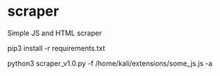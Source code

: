 # scraper
Simple JS and HTML scraper

pip3 install -r requirements.txt

python3 scraper_v1.0.py -f /home/kali/extensions/some_js.js -a
